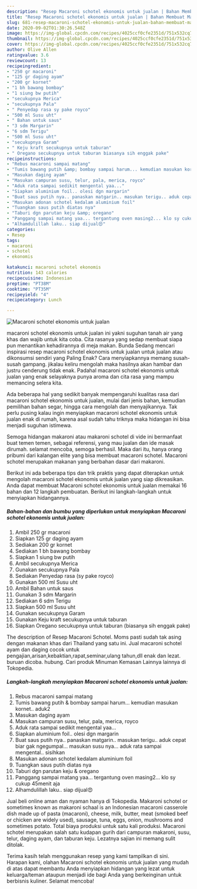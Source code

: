 ```yaml
---
description: "Resep Macaroni schotel ekonomis untuk jualan | Bahan Membuat Macaroni schotel ekonomis untuk jualan Yang Sedap"
title: "Resep Macaroni schotel ekonomis untuk jualan | Bahan Membuat Macaroni schotel ekonomis untuk jualan Yang Sedap"
slug: 681-resep-macaroni-schotel-ekonomis-untuk-jualan-bahan-membuat-macaroni-schotel-ekonomis-untuk-jualan-yang-sedap
date: 2020-09-02T01:30:26.548Z
image: https://img-global.cpcdn.com/recipes/4025ccf0cfe2351d/751x532cq70/macaroni-schotel-ekonomis-untuk-jualan-foto-resep-utama.jpg
thumbnail: https://img-global.cpcdn.com/recipes/4025ccf0cfe2351d/751x532cq70/macaroni-schotel-ekonomis-untuk-jualan-foto-resep-utama.jpg
cover: https://img-global.cpcdn.com/recipes/4025ccf0cfe2351d/751x532cq70/macaroni-schotel-ekonomis-untuk-jualan-foto-resep-utama.jpg
author: Olive Allen
ratingvalue: 3.6
reviewcount: 13
recipeingredient:
- "250 gr macaroni"
- "125 gr daging ayam"
- "200 gr kornet"
- "1 bh bawang bombay"
- "1 siung bw putih"
- "secukupnya Merica"
- "secukupnya Pala"
- " Penyedap rasa sy pake royco"
- "500 ml Susu uht"
- " Bahan untuk saus"
- "3 sdm Margarin"
- "6 sdm Terigu"
- "500 ml Susu uht"
- "secukupnya Garam"
- " Keju kraft secukupnya untuk taburan"
- " Oregano secukupnya untuk taburan biasanya sih enggak pake"
recipeinstructions:
- "Rebus macaroni sampai matang"
- "Tumis bawang putih &amp; bombay sampai harum... kemudian masukan kornet.. aduk2"
- "Masukan daging ayam"
- "Masukan campuran susu, telur, pala, merica, royco"
- "Aduk rata sampai sedikit mengental yaa..."
- "Siapkan aluminium foil.. olesi dgn margarin"
- "Buat saus putih nya.. panaskan matgarin.. masukan terigu.. aduk cepat biar gak ngegumpal... masukan susu nya... aduk rata sampai mengental.. sisihkan"
- "Masukan adonan schotel kedalam aluminium foil"
- "Tuangkan saus putih diatas nya"
- "Taburi dgn parutan keju &amp; oregano"
- "Panggang sampai matang yaa... tergantung oven masing2... klo sy cukup 45menit aja"
- "Alhamdulillah laku.. siap dijual😍"
categories:
- Resep
tags:
- macaroni
- schotel
- ekonomis

katakunci: macaroni schotel ekonomis 
nutrition: 143 calories
recipecuisine: Indonesian
preptime: "PT38M"
cooktime: "PT35M"
recipeyield: "4"
recipecategory: Lunch

---
```



![Macaroni schotel ekonomis untuk jualan](https://img-global.cpcdn.com/recipes/4025ccf0cfe2351d/751x532cq70/macaroni-schotel-ekonomis-untuk-jualan-foto-resep-utama.jpg)


macaroni schotel ekonomis untuk jualan ini yakni suguhan tanah air yang khas dan wajib untuk kita coba. Cita rasanya yang sedap membuat siapa pun menantikan kehadirannya di meja makan.
Bunda Sedang mencari inspirasi resep macaroni schotel ekonomis untuk jualan untuk jualan atau dikonsumsi sendiri yang Paling Enak? Cara menyiapkannya memang susah-susah gampang. jikalau keliru mengolah maka hasilnya akan hambar dan justru cenderung tidak enak. Padahal macaroni schotel ekonomis untuk jualan yang enak selayaknya punya aroma dan cita rasa yang mampu memancing selera kita.

Ada beberapa hal yang sedikit banyak mempengaruhi kualitas rasa dari macaroni schotel ekonomis untuk jualan, mulai dari jenis bahan, kemudian pemilihan bahan segar, hingga cara mengolah dan menyajikannya. Tak perlu pusing kalau ingin menyiapkan macaroni schotel ekonomis untuk jualan enak di rumah, karena asal sudah tahu triknya maka hidangan ini bisa menjadi suguhan istimewa.

Semoga hidangan makaroni atau makaroni schotel di vide ini bermanfaat buat temen temen, sebagai referensi, yang mau jualan dan ide masak dirumah. selamat mencoba, semoga berhasil. Maka dari itu, hanya orang pribumi dari kalangan elite yang bisa membuat macaroni schotel. Macaroni schotel merupakan makanan yang berbahan dasar dari makaroni.


Berikut ini ada beberapa tips dan trik praktis yang dapat diterapkan untuk mengolah macaroni schotel ekonomis untuk jualan yang siap dikreasikan. Anda dapat membuat Macaroni schotel ekonomis untuk jualan memakai 16 bahan dan 12 langkah pembuatan. Berikut ini langkah-langkah untuk menyiapkan hidangannya.

<!--inarticleads1-->

##### Bahan-bahan dan bumbu yang diperlukan untuk menyiapkan Macaroni schotel ekonomis untuk jualan:

1. Ambil 250 gr macaroni
1. Siapkan 125 gr daging ayam
1. Sediakan 200 gr kornet
1. Sediakan 1 bh bawang bombay
1. Siapkan 1 siung bw putih
1. Ambil secukupnya Merica
1. Gunakan secukupnya Pala
1. Sediakan  Penyedap rasa (sy pake royco)
1. Gunakan 500 ml Susu uht
1. Ambil  Bahan untuk saus
1. Gunakan 3 sdm Margarin
1. Sediakan 6 sdm Terigu
1. Siapkan 500 ml Susu uht
1. Gunakan secukupnya Garam
1. Gunakan  Keju kraft secukupnya untuk taburan
1. Siapkan  Oregano secukupnya untuk taburan (biasanya sih enggak pake)


The description of Resep Macaroni Schotel. Moms pasti sudah tak asing dengan makanan khas dari Thailand yang satu ini. Jual macaroni schotel ayam dan daging cocok untuk pengajian,arisan,kebaktian,rapat,seminar,ulang tahun,dll enak dan lezat. buruan dicoba. hubung. Cari produk Minuman Kemasan Lainnya lainnya di Tokopedia. 

<!--inarticleads2-->

##### Langkah-langkah menyiapkan Macaroni schotel ekonomis untuk jualan:

1. Rebus macaroni sampai matang
1. Tumis bawang putih &amp; bombay sampai harum... kemudian masukan kornet.. aduk2
1. Masukan daging ayam
1. Masukan campuran susu, telur, pala, merica, royco
1. Aduk rata sampai sedikit mengental yaa...
1. Siapkan aluminium foil.. olesi dgn margarin
1. Buat saus putih nya.. panaskan matgarin.. masukan terigu.. aduk cepat biar gak ngegumpal... masukan susu nya... aduk rata sampai mengental.. sisihkan
1. Masukan adonan schotel kedalam aluminium foil
1. Tuangkan saus putih diatas nya
1. Taburi dgn parutan keju &amp; oregano
1. Panggang sampai matang yaa... tergantung oven masing2... klo sy cukup 45menit aja
1. Alhamdulillah laku.. siap dijual😍


Jual beli online aman dan nyaman hanya di Tokopedia. Makaroni schotel or sometimes known as makaroni schaal is an Indonesian macaroni casserole dish made up of pasta (macaroni), cheese, milk, butter, meat (smoked beef or chicken are widely used), sausage, tuna, eggs, onion, mushrooms and sometimes potato. Total biaya produksi untuk satu kali produksi. Macaroni schotel merupakan salah satu kudapan gurih dari campuran makaroni, susu, telur, daging ayam, dan taburan keju. Lezatnya sajian ini memang sulit ditolak. 

Terima kasih telah menggunakan resep yang kami tampilkan di sini. Harapan kami, olahan Macaroni schotel ekonomis untuk jualan yang mudah di atas dapat membantu Anda menyiapkan hidangan yang lezat untuk keluarga/teman ataupun menjadi ide bagi Anda yang berkeinginan untuk berbisnis kuliner. Selamat mencoba!
